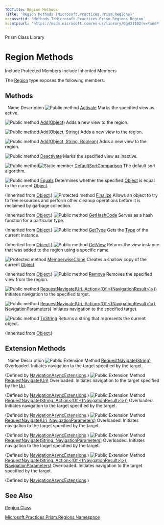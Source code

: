 ```yaml
---
TOCTitle: Region Methods
Title: 'Region Methods (Microsoft.Practices.Prism.Regions)'
ms:assetid: 'Methods.T:Microsoft.Practices.Prism.Regions.Region'
ms:mtpsurl: 'https://msdn.microsoft.com/en-us/library/Gg431102(v=PandP.50)'
---
```


Prism Class Library

Region Methods
==============

Include Protected Members
Include Inherited Members

The [Region](https://msdn.microsoft.com/t:microsoft.practices.prism.regions.region) type exposes the following members.

Methods
-------

<span id="methodTableToggle"></span>
 
Name
Description
![](https://msdn.microsoft.com/en-us/Gg431102.pubmethod(en-us,PandP.50).gif "Public method")
[Activate](https://msdn.microsoft.com/m:microsoft.practices.prism.regions.region.activate(system.object))
Marks the specified view as active.

![](https://msdn.microsoft.com/en-us/Gg431102.pubmethod(en-us,PandP.50).gif "Public method")
[Add(Object)](https://msdn.microsoft.com/m:microsoft.practices.prism.regions.region.add(system.object))
Adds a new view to the region.

![](https://msdn.microsoft.com/en-us/Gg431102.pubmethod(en-us,PandP.50).gif "Public method")
[Add(Object, String)](https://msdn.microsoft.com/m:microsoft.practices.prism.regions.region.add(system.object%2csystem.string))
Adds a new view to the region.

![](https://msdn.microsoft.com/en-us/Gg431102.pubmethod(en-us,PandP.50).gif "Public method")
[Add(Object, String, Boolean)](https://msdn.microsoft.com/m:microsoft.practices.prism.regions.region.add(system.object%2csystem.string%2csystem.boolean))
Adds a new view to the region.

![](https://msdn.microsoft.com/en-us/Gg431102.pubmethod(en-us,PandP.50).gif "Public method")
[Deactivate](https://msdn.microsoft.com/m:microsoft.practices.prism.regions.region.deactivate(system.object))
Marks the specified view as inactive.

![](https://msdn.microsoft.com/en-us/Gg431102.pubmethod(en-us,PandP.50).gif "Public method")![](https://msdn.microsoft.com/en-us/Gg431102.static(en-us,PandP.50).gif "Static member")
[DefaultSortComparison](https://msdn.microsoft.com/m:microsoft.practices.prism.regions.region.defaultsortcomparison(system.object%2csystem.object))
The default sort algorithm.

![](https://msdn.microsoft.com/en-us/Gg431102.pubmethod(en-us,PandP.50).gif "Public method")
[Equals](http://msdn2.microsoft.com/en-us/library/bsc2ak47)
Determines whether the specified [Object](http://msdn2.microsoft.com/en-us/library/e5kfa45b) is equal to the current [Object](http://msdn2.microsoft.com/en-us/library/e5kfa45b).

(Inherited from [Object](http://msdn2.microsoft.com/en-us/library/e5kfa45b).)
![](https://msdn.microsoft.com/en-us/Gg431102.protmethod(en-us,PandP.50).gif "Protected method")
[Finalize](http://msdn2.microsoft.com/en-us/library/4k87zsw7)
Allows an object to try to free resources and perform other cleanup operations before it is reclaimed by garbage collection.

(Inherited from [Object](http://msdn2.microsoft.com/en-us/library/e5kfa45b).)
![](https://msdn.microsoft.com/en-us/Gg431102.pubmethod(en-us,PandP.50).gif "Public method")
[GetHashCode](http://msdn2.microsoft.com/en-us/library/zdee4b3y)
Serves as a hash function for a particular type.

(Inherited from [Object](http://msdn2.microsoft.com/en-us/library/e5kfa45b).)
![](https://msdn.microsoft.com/en-us/Gg431102.pubmethod(en-us,PandP.50).gif "Public method")
[GetType](http://msdn2.microsoft.com/en-us/library/dfwy45w9)
Gets the [Type](http://msdn2.microsoft.com/en-us/library/42892f65) of the current instance.

(Inherited from [Object](http://msdn2.microsoft.com/en-us/library/e5kfa45b).)
![](https://msdn.microsoft.com/en-us/Gg431102.pubmethod(en-us,PandP.50).gif "Public method")
[GetView](https://msdn.microsoft.com/m:microsoft.practices.prism.regions.region.getview(system.string))
Returns the view instance that was added to the region using a specific name.

![](https://msdn.microsoft.com/en-us/Gg431102.protmethod(en-us,PandP.50).gif "Protected method")
[MemberwiseClone](http://msdn2.microsoft.com/en-us/library/57ctke0a)
Creates a shallow copy of the current [Object](http://msdn2.microsoft.com/en-us/library/e5kfa45b).

(Inherited from [Object](http://msdn2.microsoft.com/en-us/library/e5kfa45b).)
![](https://msdn.microsoft.com/en-us/Gg431102.pubmethod(en-us,PandP.50).gif "Public method")
[Remove](https://msdn.microsoft.com/m:microsoft.practices.prism.regions.region.remove(system.object))
Removes the specified view from the region.

![](https://msdn.microsoft.com/en-us/Gg431102.pubmethod(en-us,PandP.50).gif "Public method")
[RequestNavigate(Uri, Action&lt;(Of &lt;(NavigationResult&gt;)&gt;))](https://msdn.microsoft.com/m:microsoft.practices.prism.regions.region.requestnavigate(system.uri%2csystem.action%7bmicrosoft.practices.prism.regions.navigationresult%7d))
Initiates navigation to the specified target.

![](https://msdn.microsoft.com/en-us/Gg431102.pubmethod(en-us,PandP.50).gif "Public method")
[RequestNavigate(Uri, Action&lt;(Of &lt;(NavigationResult&gt;)&gt;), NavigationParameters)](https://msdn.microsoft.com/m:microsoft.practices.prism.regions.region.requestnavigate(system.uri%2csystem.action%7bmicrosoft.practices.prism.regions.navigationresult%7d%2cmicrosoft.practices.prism.regions.navigationparameters))
Initiates navigation to the specified target.

![](https://msdn.microsoft.com/en-us/Gg431102.pubmethod(en-us,PandP.50).gif "Public method")
[ToString](http://msdn2.microsoft.com/en-us/library/7bxwbwt2)
Returns a string that represents the current object.

(Inherited from [Object](http://msdn2.microsoft.com/en-us/library/e5kfa45b).)

Extension Methods
-----------------

<span id="extensionMethodTableToggle"></span>
 
Name
Description
![](https://msdn.microsoft.com/en-us/Gg431102.pubextension(en-us,PandP.50).gif "Public Extension Method")
[RequestNavigate(String)](https://msdn.microsoft.com/m:microsoft.practices.prism.regions.navigationasyncextensions.requestnavigate(microsoft.practices.prism.regions.inavigateasync%2csystem.string))
Overloaded.
Initiates navigation to the target specified by the target.

(Defined by [NavigationAsyncExtensions](https://msdn.microsoft.com/t:microsoft.practices.prism.regions.navigationasyncextensions).)
![](https://msdn.microsoft.com/en-us/Gg431102.pubextension(en-us,PandP.50).gif "Public Extension Method")
[RequestNavigate(Uri)](https://msdn.microsoft.com/m:microsoft.practices.prism.regions.navigationasyncextensions.requestnavigate(microsoft.practices.prism.regions.inavigateasync%2csystem.uri))
Overloaded.
Initiates navigation to the target specified by the [Uri](http://msdn2.microsoft.com/en-us/library/txt7706a).

(Defined by [NavigationAsyncExtensions](https://msdn.microsoft.com/t:microsoft.practices.prism.regions.navigationasyncextensions).)
![](https://msdn.microsoft.com/en-us/Gg431102.pubextension(en-us,PandP.50).gif "Public Extension Method")
[RequestNavigate(String, Action&lt;(Of &lt;(NavigationResult&gt;)&gt;))](https://msdn.microsoft.com/m:microsoft.practices.prism.regions.navigationasyncextensions.requestnavigate(microsoft.practices.prism.regions.inavigateasync%2csystem.string%2csystem.action%7bmicrosoft.practices.prism.regions.navigationresult%7d))
Overloaded.
Initiates navigation to the target specified by the target.

(Defined by [NavigationAsyncExtensions](https://msdn.microsoft.com/t:microsoft.practices.prism.regions.navigationasyncextensions).)
![](https://msdn.microsoft.com/en-us/Gg431102.pubextension(en-us,PandP.50).gif "Public Extension Method")
[RequestNavigate(Uri, NavigationParameters)](https://msdn.microsoft.com/m:microsoft.practices.prism.regions.navigationasyncextensions.requestnavigate(microsoft.practices.prism.regions.inavigateasync%2csystem.uri%2cmicrosoft.practices.prism.regions.navigationparameters))
Overloaded.
Initiates navigation to the target specified by the target.

(Defined by [NavigationAsyncExtensions](https://msdn.microsoft.com/t:microsoft.practices.prism.regions.navigationasyncextensions).)
![](https://msdn.microsoft.com/en-us/Gg431102.pubextension(en-us,PandP.50).gif "Public Extension Method")
[RequestNavigate(String, NavigationParameters)](https://msdn.microsoft.com/m:microsoft.practices.prism.regions.navigationasyncextensions.requestnavigate(microsoft.practices.prism.regions.inavigateasync%2csystem.string%2cmicrosoft.practices.prism.regions.navigationparameters))
Overloaded.
Initiates navigation to the target specified by the target.

(Defined by [NavigationAsyncExtensions](https://msdn.microsoft.com/t:microsoft.practices.prism.regions.navigationasyncextensions).)
![](https://msdn.microsoft.com/en-us/Gg431102.pubextension(en-us,PandP.50).gif "Public Extension Method")
[RequestNavigate(String, Action&lt;(Of &lt;(NavigationResult&gt;)&gt;), NavigationParameters)](https://msdn.microsoft.com/m:microsoft.practices.prism.regions.navigationasyncextensions.requestnavigate(microsoft.practices.prism.regions.inavigateasync%2csystem.string%2csystem.action%7bmicrosoft.practices.prism.regions.navigationresult%7d%2cmicrosoft.practices.prism.regions.navigationparameters))
Overloaded.
Initiates navigation to the target specified by the target.

(Defined by [NavigationAsyncExtensions](https://msdn.microsoft.com/t:microsoft.practices.prism.regions.navigationasyncextensions).)

See Also
--------

<span id="seeAlsoToggle"></span>
[Region Class](https://msdn.microsoft.com/t:microsoft.practices.prism.regions.region)

[Microsoft.Practices.Prism.Regions Namespace](https://msdn.microsoft.com/n:microsoft.practices.prism.regions)
